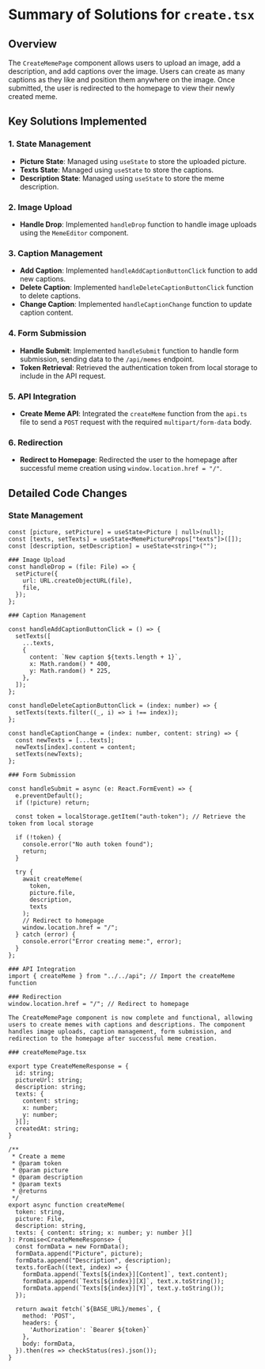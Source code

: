 # Summary of Solutions for `create.tsx`

## Overview
The `CreateMemePage` component allows users to upload an image, add a description, and add captions over the image. Users can create as many captions as they like and position them anywhere on the image. Once submitted, the user is redirected to the homepage to view their newly created meme.

## Key Solutions Implemented

### 1. State Management
- **Picture State**: Managed using `useState` to store the uploaded picture.
- **Texts State**: Managed using `useState` to store the captions.
- **Description State**: Managed using `useState` to store the meme description.

### 2. Image Upload
- **Handle Drop**: Implemented `handleDrop` function to handle image uploads using the `MemeEditor` component.

### 3. Caption Management
- **Add Caption**: Implemented `handleAddCaptionButtonClick` function to add new captions.
- **Delete Caption**: Implemented `handleDeleteCaptionButtonClick` function to delete captions.
- **Change Caption**: Implemented `handleCaptionChange` function to update caption content.

### 4. Form Submission
- **Handle Submit**: Implemented `handleSubmit` function to handle form submission, sending data to the `/api/memes` endpoint.
- **Token Retrieval**: Retrieved the authentication token from local storage to include in the API request.

### 5. API Integration
- **Create Meme API**: Integrated the `createMeme` function from the `api.ts` file to send a `POST` request with the required `multipart/form-data` body.

### 6. Redirection
- **Redirect to Homepage**: Redirected the user to the homepage after successful meme creation using `window.location.href = "/"`.

## Detailed Code Changes

### State Management

```tsx
const [picture, setPicture] = useState<Picture | null>(null);
const [texts, setTexts] = useState<MemePictureProps["texts"]>([]);
const [description, setDescription] = useState<string>("");

### Image Upload
const handleDrop = (file: File) => {
  setPicture({
    url: URL.createObjectURL(file),
    file,
  });
};

### Caption Management

const handleAddCaptionButtonClick = () => {
  setTexts([
    ...texts,
    {
      content: `New caption ${texts.length + 1}`,
      x: Math.random() * 400,
      y: Math.random() * 225,
    },
  ]);
};

const handleDeleteCaptionButtonClick = (index: number) => {
  setTexts(texts.filter((_, i) => i !== index));
};

const handleCaptionChange = (index: number, content: string) => {
  const newTexts = [...texts];
  newTexts[index].content = content;
  setTexts(newTexts);
};

### Form Submission

const handleSubmit = async (e: React.FormEvent) => {
  e.preventDefault();
  if (!picture) return;

  const token = localStorage.getItem("auth-token"); // Retrieve the token from local storage

  if (!token) {
    console.error("No auth token found");
    return;
  }

  try {
    await createMeme(
      token,
      picture.file,
      description,
      texts
    );
    // Redirect to homepage
    window.location.href = "/";
  } catch (error) {
    console.error("Error creating meme:", error);
  }
};

### API Integration
import { createMeme } from "../../api"; // Import the createMeme function

### Redirection
window.location.href = "/"; // Redirect to homepage

The CreateMemePage component is now complete and functional, allowing users to create memes with captions and descriptions. The component handles image uploads, caption management, form submission, and redirection to the homepage after successful meme creation.

### createMemePage.tsx

export type CreateMemeResponse = {
  id: string;
  pictureUrl: string;
  description: string;
  texts: {
    content: string;
    x: number;
    y: number;
  }[];
  createdAt: string;
}

/**
 * Create a meme
 * @param token
 * @param picture
 * @param description
 * @param texts
 * @returns
 */
export async function createMeme(
  token: string,
  picture: File,
  description: string,
  texts: { content: string; x: number; y: number }[]
): Promise<CreateMemeResponse> {
  const formData = new FormData();
  formData.append("Picture", picture);
  formData.append("Description", description);
  texts.forEach((text, index) => {
    formData.append(`Texts[${index}][Content]`, text.content);
    formData.append(`Texts[${index}][X]`, text.x.toString());
    formData.append(`Texts[${index}][Y]`, text.y.toString());
  });

  return await fetch(`${BASE_URL}/memes`, {
    method: 'POST',
    headers: {
      'Authorization': `Bearer ${token}`
    },
    body: formData,
  }).then(res => checkStatus(res).json());
}
